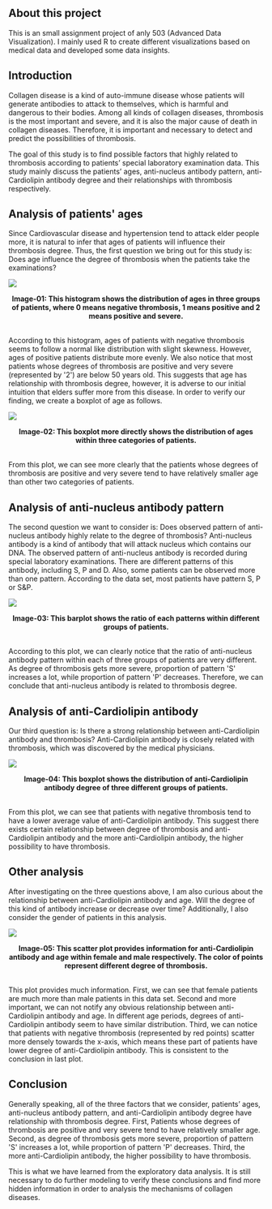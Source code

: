 ## About this project

This is an small assignment project of anly 503 (Advanced Data Visualization). I mainly used R to create different visualizations based on medical data and developed some data insights.

## Introduction

Collagen disease is a kind of auto-immune disease whose patients will generate antibodies to attack to themselves, which is harmful and dangerous to their bodies. Among all kinds of collagen diseases, thrombosis is the most important and severe, and it is also the major cause of death in collagen diseases. Therefore, it is important and necessary to detect and predict the possibilities of thrombosis. 

The goal of this study is to find possible factors that highly related to thrombosis according to patients’ special laboratory examination data. This study mainly discuss the patients’ ages, anti-nucleus antibody pattern, anti-Cardiolipin antibody degree and their relationships with thrombosis respectively.

## Analysis of patients' ages

Since Cardiovascular disease and hypertension tend to attack elder people more, it is natural to infer that ages of patients will influence their thrombosis degree. Thus, the first question we bring out for this study is: Does age influence the degree of thrombosis when the patients take the examinations?

![](./images/plot-01.png)
<figcaption align = "center"><b>Image-01: This histogram shows the distribution of ages in three groups of patients, where 0 means negative thrombosis, 1 means positive and 2 means positive and severe.</b></figcaption>

\
According to this histogram, ages of patients with negative thrombosis seems to follow a normal like distribution with slight skewness. However, ages of positive patients distribute more evenly. We also notice that most patients whose degrees of thrombosis are positive and very severe (represented by '2') are below 50 years old. This suggests that age has relationship with thrombosis degree, however, it is adverse to our initial intuition that elders suffer more from this disease. In order to verify our finding, we create a boxplot of age as follows.

![](./images/plot-02.png)
<figcaption align = "center"><b>Image-02: This boxplot more directly shows the distribution of ages within three categories of patients.</b></figcaption>

\
From this plot, we can see more clearly that the patients whose degrees of thrombosis are positive and very severe tend to have relatively smaller age than other two categories of patients.

## Analysis of anti-nucleus antibody pattern

The second question we want to consider is: Does observed pattern of anti-nucleus antibody highly relate to the degree of thrombosis?
Anti-nucleus antibody is a kind of antibody that will attack nucleus which contains our DNA. The observed pattern of anti-nucleus antibody is recorded during special laboratory examinations. There are different patterns of this antibody, including S, P and D. Also, some patients can be observed more than one pattern. According to the data set, most patients have pattern S, P or S&P.

![](./images/plot-03.png)
<figcaption align = "center"><b>Image-03: This barplot shows the ratio of each patterns within different groups of patients.</b></figcaption>

\
According to this plot, we can clearly notice that the ratio of anti-nucleus antibody pattern within each of three groups of patients are very different. As degree of thrombosis gets more severe, proportion of pattern 'S' increases a lot, while proportion of pattern 'P' decreases. Therefore, we can conclude that anti-nucleus antibody is related to thrombosis degree. 

## Analysis of anti-Cardiolipin antibody

Our third question is: Is there a strong relationship between anti-Cardiolipin antibody and thrombosis?
Anti-Cardiolipin antibody is closely related with thrombosis, which was discovered by the medical physicians.

![](./images/plot-04.png)
<figcaption align = "center"><b>Image-04: This boxplot shows the distribution of anti-Cardiolipin antibody degree of three different groups of patients.</b></figcaption>

\
From this plot, we can see that patients with negative thrombosis tend to have a lower average value of anti-Cardiolipin antibody. This suggest there exists certain relationship between degree of thrombosis and anti-Cardiolipin antibody and the more anti-Cardiolipin antibody, the higher possibility to have thrombosis.

## Other analysis

After investigating on the three questions above, I am also curious about the relationship between anti-Cardiolipin antibody and age. Will the degree of this kind of antibody increase or decrease over time? Additionally, I also consider the gender of patients in this analysis.

![](./images/plot-05.png)
<figcaption align = "center"><b>Image-05: This scatter plot provides information for anti-Cardiolipin antibody and age within female and male respectively. The color of points represent different degree of thrombosis. </b></figcaption>

\
This plot provides much information. First, we can see that female patients are much more than male patients in this data set. Second and more important, we can not notify any obvious relationship between anti-Cardiolipin antibody and age. In different age periods, degrees of anti-Cardiolipin antibody seem to have similar distribution. Third, we can notice that patients with negative thrombosis (represented by red points) scatter more densely towards the x-axis, which means these part of patients have lower degree of anti-Cardiolipin antibody. This is consistent to the conclusion in last plot.

## Conclusion

Generally speaking, all of the three factors that we consider, patients’ ages, anti-nucleus antibody pattern, and anti-Cardiolipin antibody degree have relationship with thrombosis degree. First, Patients whose degrees of thrombosis are positive and very severe tend to have relatively smaller age. Second, as degree of thrombosis gets more severe, proportion of pattern 'S' increases a lot, while proportion of pattern 'P' decreases. Third, the more anti-Cardiolipin antibody, the higher possibility to have thrombosis.

This is what we have learned from the exploratory data analysis. It is still necessary to do further modeling to verify these conclusions and find more hidden information in order to analysis the mechanisms of collagen diseases.
